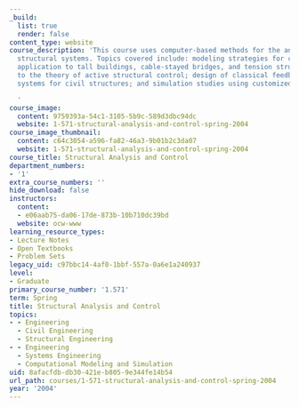 ```yaml
---
_build:
  list: true
  render: false
content_type: website
course_description: 'This course uses computer-based methods for the analysis of large-scale
  structural systems. Topics covered include: modeling strategies for complex structures;
  application to tall buildings, cable-stayed bridges, and tension structures; introduction
  to the theory of active structural control; design of classical feedback control
  systems for civil structures; and simulation studies using customized computer software.

  '
course_image:
  content: 9759393a-54c1-3105-5b9c-589d3dbc94dc
  website: 1-571-structural-analysis-and-control-spring-2004
course_image_thumbnail:
  content: c64c3054-a596-fa82-46a3-9b01b2c3da07
  website: 1-571-structural-analysis-and-control-spring-2004
course_title: Structural Analysis and Control
department_numbers:
- '1'
extra_course_numbers: ''
hide_download: false
instructors:
  content:
  - e06aab75-da06-17de-873b-10b710dc39bd
  website: ocw-www
learning_resource_types:
- Lecture Notes
- Open Textbooks
- Problem Sets
legacy_uid: c97bbc14-4af0-1bbf-557a-0a6e1a240937
level:
- Graduate
primary_course_number: '1.571'
term: Spring
title: Structural Analysis and Control
topics:
- - Engineering
  - Civil Engineering
  - Structural Engineering
- - Engineering
  - Systems Engineering
  - Computational Modeling and Simulation
uid: 8afacfdb-db30-421e-b805-9e344fe14b54
url_path: courses/1-571-structural-analysis-and-control-spring-2004
year: '2004'
---
```

